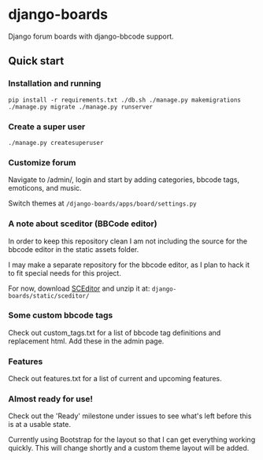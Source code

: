 # django-boards
Django forum boards with django-bbcode support.

## Quick start

### Installation and running
`
pip install -r requirements.txt
./db.sh
./manage.py makemigrations
./manage.py migrate
./manage.py runserver
`

### Create a super user
`
./manage.py createsuperuser
`

### Customize forum

Navigate to /admin/, login and start by adding categories, bbcode tags, emoticons, and music.

Switch themes at
`/django-boards/apps/board/settings.py`


### A note about sceditor (BBCode editor)

In order to keep this repository clean I am not including the source for the
bbcode editor in the static assets folder.


I may make a separate repository for the bbcode editor, as I plan to hack it to
fit special needs for this project.


For now, download [SCEditor](http://www.sceditor.com/) and unzip it at:
`django-boards/static/sceditor/`



### Some custom bbcode tags

Check out custom_tags.txt for a list of bbcode tag definitions and replacement
html.  Add these in the admin page.


### Features

Check out features.txt for a list of current and upcoming features.


### Almost ready for use!

Check out the 'Ready' milestone under issues to see what's left before this is at
a usable state.


Currently using Bootstrap for the layout so that I can get everything working
quickly.  This will change shortly and a custom theme layout will be added.
